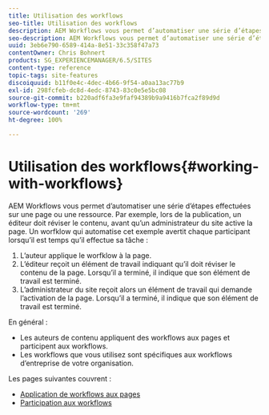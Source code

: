 ```yaml
---
title: Utilisation des workflows
seo-title: Utilisation des workflows
description: AEM Workflows vous permet d’automatiser une série d’étapes effectuées sur une page ou une ressource. Par exemple, lors de la publication, un éditeur doit réviser le contenu, avant qu’un administrateur du site active la page. Un worfklow qui automatise cet exemple avertit chaque participant lorsqu’il est temps qu’il effectue sa tâche.
seo-description: AEM Workflows vous permet d’automatiser une série d’étapes effectuées sur une page ou une ressource. Par exemple, lors de la publication, un éditeur doit réviser le contenu, avant qu’un administrateur du site active la page. Un worfklow qui automatise cet exemple avertit chaque participant lorsqu’il est temps qu’il effectue sa tâche.
uuid: 3eb6e790-6589-414a-8e51-33c358f47a73
contentOwner: Chris Bohnert
products: SG_EXPERIENCEMANAGER/6.5/SITES
content-type: reference
topic-tags: site-features
discoiquuid: b11f0e4c-4dec-4b66-9f54-a0aa13ac77b9
exl-id: 298fcfeb-dc8d-4edc-8743-83c0e5e5bc08
source-git-commit: b220adf6fa3e9faf94389b9a9416b7fca2f89d9d
workflow-type: tm+mt
source-wordcount: '269'
ht-degree: 100%

---
```


# Utilisation des workflows{#working-with-workflows}

AEM Workflows vous permet d’automatiser une série d’étapes effectuées sur une page ou une ressource. Par exemple, lors de la publication, un éditeur doit réviser le contenu, avant qu’un administrateur du site active la page. Un worfklow qui automatise cet exemple avertit chaque participant lorsqu’il est temps qu’il effectue sa tâche :

1. L’auteur applique le worfklow à la page.
1. L’éditeur reçoit un élément de travail indiquant qu’il doit réviser le contenu de la page. Lorsqu’il a terminé, il indique que son élément de travail est terminé.
1. L’administrateur du site reçoit alors un élément de travail qui demande l’activation de la page. Lorsqu’il a terminé, il indique que son élément de travail est terminé.

En général :

* Les auteurs de contenu appliquent des workflows aux pages et participent aux workflows.
* Les workflows que vous utilisez sont spécifiques aux workflows d’entreprise de votre organisation.

Les pages suivantes couvrent :

* [Application de workflows aux pages](/help/sites-classic-ui-authoring/classic-workflows-applying.md)
* [Participation aux workflows](/help/sites-classic-ui-authoring/classic-workflows-participating.md)
